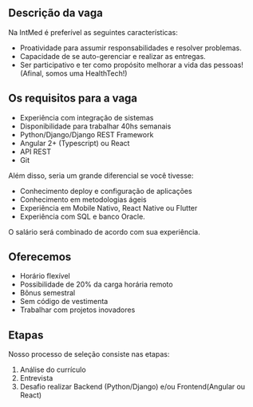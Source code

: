 ## Descrição da vaga ##
Na IntMed é preferível as seguintes características:

- Proatividade para assumir responsabilidades e resolver problemas.
- Capacidade de se auto-gerenciar e realizar as entregas.
- Ser participativo e ter como propósito melhorar a vida das pessoas! (Afinal, somos uma HealthTech!)

## Os requisitos para a vaga ##

- Experiência com integração de sistemas
- Disponibilidade para trabalhar 40hs semanais
- Python/Django/Django REST Framework
- Angular 2+ (Typescript) ou React
- API REST
- Git

Além disso, seria um grande diferencial se você tivesse:
- Conhecimento deploy e configuração de aplicações
- Conhecimento em metodologias ágeis
- Experiência em Mobile Nativo, React Native ou Flutter
- Experiência com SQL e banco Oracle.

O salário será combinado de acordo com sua experiência.

## Oferecemos ##
- Horário flexível
- Possibilidade de 20% da carga horária remoto
- Bônus semestral
- Sem código de vestimenta
- Trabalhar com projetos inovadores

## Etapas ##
Nosso processo de seleção consiste nas etapas:
1) Análise do currículo
2) Entrevista
3) Desafio 
 realizar Backend (Python/Django) e/ou Frontend(Angular ou React)
